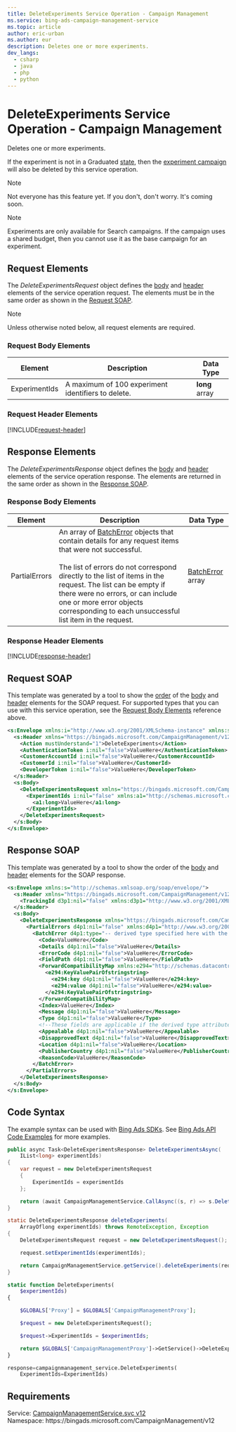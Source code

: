 ```yaml
---
title: DeleteExperiments Service Operation - Campaign Management
ms.service: bing-ads-campaign-management-service
ms.topic: article
author: eric-urban
ms.author: eur
description: Deletes one or more experiments.
dev_langs: 
  - csharp
  - java
  - php
  - python
---
```

# DeleteExperiments Service Operation - Campaign Management
Deletes one or more experiments.

If the experiment is not in a Graduated [state](experiment.md#experimentstatus), then the [experiment campaign](experiment.md#basecampaignid) will also be deleted by this service operation. 

> [!NOTE]
> Not everyone has this feature yet. If you don't, don't worry. It's coming soon.  

> [!NOTE]
> Experiments are only available for Search campaigns. If the campaign uses a shared budget, then you cannot use it as the base campaign for an experiment. 

## <a name="request"></a>Request Elements
The *DeleteExperimentsRequest* object defines the [body](#request-body) and [header](#request-header) elements of the service operation request. The elements must be in the same order as shown in the [Request SOAP](#request-soap). 

> [!NOTE]
> Unless otherwise noted below, all request elements are required.

### <a name="request-body"></a>Request Body Elements

|Element|Description|Data Type|
|-----------|---------------|-------------|
|<a name="experimentids"></a>ExperimentIds|A maximum of 100 experiment identifiers to delete.|**long** array|

### <a name="request-header"></a>Request Header Elements
[!INCLUDE[request-header](./includes/request-header.md)]

## <a name="response"></a>Response Elements
The *DeleteExperimentsResponse* object defines the [body](#response-body) and [header](#response-header) elements of the service operation response. The elements are returned in the same order as shown in the [Response SOAP](#response-soap).

### <a name="response-body"></a>Response Body Elements

|Element|Description|Data Type|
|-----------|---------------|-------------|
|<a name="partialerrors"></a>PartialErrors|An array of [BatchError](batcherror.md) objects that contain details for any request items that were not successful.<br/><br/>The list of errors do not correspond directly to the list of items in the request. The list can be empty if there were no errors, or can include one or more error objects corresponding to each unsuccessful list item in the request.|[BatchError](batcherror.md) array|

### <a name="response-header"></a>Response Header Elements
[!INCLUDE[response-header](./includes/response-header.md)]

## <a name="request-soap"></a>Request SOAP
This template was generated by a tool to show the [order](../guides/services-protocol.md#element-order) of the [body](#request-body) and [header](#request-header) elements for the SOAP request. For supported types that you can use with this service operation, see the [Request Body Elements](#request-header) reference above.

```xml
<s:Envelope xmlns:i="http://www.w3.org/2001/XMLSchema-instance" xmlns:s="http://schemas.xmlsoap.org/soap/envelope/">
  <s:Header xmlns="https://bingads.microsoft.com/CampaignManagement/v12">
    <Action mustUnderstand="1">DeleteExperiments</Action>
    <AuthenticationToken i:nil="false">ValueHere</AuthenticationToken>
    <CustomerAccountId i:nil="false">ValueHere</CustomerAccountId>
    <CustomerId i:nil="false">ValueHere</CustomerId>
    <DeveloperToken i:nil="false">ValueHere</DeveloperToken>
  </s:Header>
  <s:Body>
    <DeleteExperimentsRequest xmlns="https://bingads.microsoft.com/CampaignManagement/v12">
      <ExperimentIds i:nil="false" xmlns:a1="http://schemas.microsoft.com/2003/10/Serialization/Arrays">
        <a1:long>ValueHere</a1:long>
      </ExperimentIds>
    </DeleteExperimentsRequest>
  </s:Body>
</s:Envelope>
```

## <a name="response-soap"></a>Response SOAP
This template was generated by a tool to show the order of the [body](#response-body) and [header](#response-header) elements for the SOAP response.

```xml
<s:Envelope xmlns:s="http://schemas.xmlsoap.org/soap/envelope/">
  <s:Header xmlns="https://bingads.microsoft.com/CampaignManagement/v12">
    <TrackingId d3p1:nil="false" xmlns:d3p1="http://www.w3.org/2001/XMLSchema-instance">ValueHere</TrackingId>
  </s:Header>
  <s:Body>
    <DeleteExperimentsResponse xmlns="https://bingads.microsoft.com/CampaignManagement/v12">
      <PartialErrors d4p1:nil="false" xmlns:d4p1="http://www.w3.org/2001/XMLSchema-instance">
        <BatchError d4p1:type="-- derived type specified here with the appropriate prefix --">
          <Code>ValueHere</Code>
          <Details d4p1:nil="false">ValueHere</Details>
          <ErrorCode d4p1:nil="false">ValueHere</ErrorCode>
          <FieldPath d4p1:nil="false">ValueHere</FieldPath>
          <ForwardCompatibilityMap xmlns:e294="http://schemas.datacontract.org/2004/07/System.Collections.Generic" d4p1:nil="false">
            <e294:KeyValuePairOfstringstring>
              <e294:key d4p1:nil="false">ValueHere</e294:key>
              <e294:value d4p1:nil="false">ValueHere</e294:value>
            </e294:KeyValuePairOfstringstring>
          </ForwardCompatibilityMap>
          <Index>ValueHere</Index>
          <Message d4p1:nil="false">ValueHere</Message>
          <Type d4p1:nil="false">ValueHere</Type>
          <!--These fields are applicable if the derived type attribute is set to EditorialError-->
          <Appealable d4p1:nil="false">ValueHere</Appealable>
          <DisapprovedText d4p1:nil="false">ValueHere</DisapprovedText>
          <Location d4p1:nil="false">ValueHere</Location>
          <PublisherCountry d4p1:nil="false">ValueHere</PublisherCountry>
          <ReasonCode>ValueHere</ReasonCode>
        </BatchError>
      </PartialErrors>
    </DeleteExperimentsResponse>
  </s:Body>
</s:Envelope>
```

## <a name="example"></a>Code Syntax
The example syntax can be used with [Bing Ads SDKs](../guides/client-libraries.md). See [Bing Ads API Code Examples](../guides/code-examples.md) for more examples.
```csharp
public async Task<DeleteExperimentsResponse> DeleteExperimentsAsync(
	IList<long> experimentIds)
{
	var request = new DeleteExperimentsRequest
	{
		ExperimentIds = experimentIds
	};

	return (await CampaignManagementService.CallAsync((s, r) => s.DeleteExperimentsAsync(r), request));
}
```
```java
static DeleteExperimentsResponse deleteExperiments(
	ArrayOflong experimentIds) throws RemoteException, Exception
{
	DeleteExperimentsRequest request = new DeleteExperimentsRequest();

	request.setExperimentIds(experimentIds);

	return CampaignManagementService.getService().deleteExperiments(request);
}
```
```php
static function DeleteExperiments(
	$experimentIds)
{

	$GLOBALS['Proxy'] = $GLOBALS['CampaignManagementProxy'];

	$request = new DeleteExperimentsRequest();

	$request->ExperimentIds = $experimentIds;

	return $GLOBALS['CampaignManagementProxy']->GetService()->DeleteExperiments($request);
}
```
```python
response=campaignmanagement_service.DeleteExperiments(
	ExperimentIds=ExperimentIds)
```

## Requirements
Service: [CampaignManagementService.svc v12](https://campaign.api.bingads.microsoft.com/Api/Advertiser/CampaignManagement/v12/CampaignManagementService.svc)  
Namespace: https\://bingads.microsoft.com/CampaignManagement/v12  

